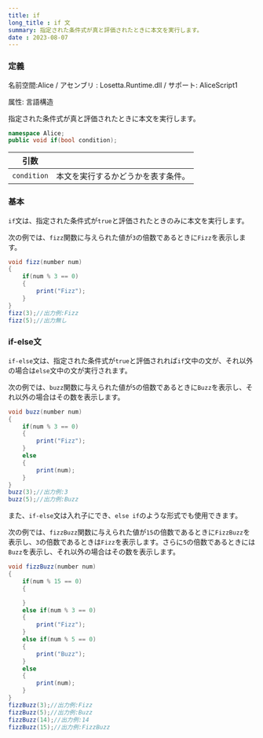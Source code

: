 ```yaml
---
title: if
long_title : if 文
summary: 指定された条件式が真と評価されたときに本文を実行します。
date : 2023-08-07
---
```

### 定義
名前空間:Alice / アセンブリ : Losetta.Runtime.dll / サポート: AliceScript1

属性: 言語構造

指定された条件式が真と評価されたときに本文を実行します。

```cs title="AliceScript"
namespace Alice;
public void if(bool condition);
```

|引数| |
|-|-|
|`condition`|本文を実行するかどうかを表す条件。|

### 基本
`if`文は、指定された条件式が`true`と評価されたときのみに本文を実行します。

次の例では、`fizz`関数に与えられた値が`3`の倍数であるときに`Fizz`を表示します。

```cs title="AliceScript"
void fizz(number num)
{
    if(num % 3 == 0)
    {
        print("Fizz");
    }
}
fizz(3);//出力例:Fizz
fizz(5);//出力無し
```

### if-else文
`if-else`文は、指定された条件式が`true`と評価されれば`if`文中の文が、それ以外の場合は`else`文中の文が実行されます。

次の例では、`buzz`関数に与えられた値が`5`の倍数であるときに`Buzz`を表示し、それ以外の場合はその数を表示します。

```cs title="AliceScript"
void buzz(number num)
{
    if(num % 3 == 0)
    {
        print("Fizz");
    }
    else
    {
        print(num);
    }
}
buzz(3);//出力例:3
buzz(5);//出力例:Buzz
```

また、`if-else`文は入れ子にでき、`else if`のような形式でも使用できます。

次の例では、`fizzBuzz`関数に与えられた値が`15`の倍数であるときに`FizzBuzz`を表示し、`3`の倍数であるときは`Fizz`を表示します。さらに`5`の倍数であるときには`Buzz`を表示し、それ以外の場合はその数を表示します。

```cs title="AliceScript"
void fizzBuzz(number num)
{
    if(num % 15 == 0)
    {

    }
    else if(num % 3 == 0)
    {
        print("Fizz");
    }
    else if(num % 5 == 0)
    {
        print("Buzz");
    }
    else
    {
        print(num);
    }
}
fizzBuzz(3);//出力例:Fizz
fizzBuzz(5);//出力例:Buzz
fizzBuzz(14);//出力例:14
fizzBuzz(15);//出力例:FizzBuzz
```